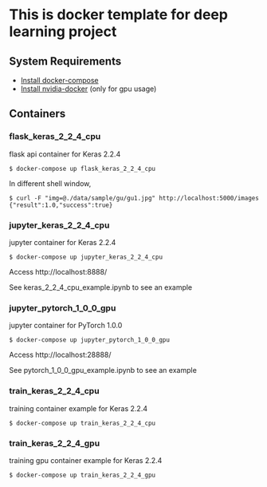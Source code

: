 # This is docker template for deep learning project

## System Requirements

* [Install docker-compose](https://docs.docker.com/compose/install/)
* [Install nvidia-docker](https://github.com/NVIDIA/nvidia-docker) (only for gpu usage)

## Containers


### flask_keras_2_2_4_cpu

flask api container for Keras 2.2.4

```
$ docker-compose up flask_keras_2_2_4_cpu
```

In different shell window, 

```
$ curl -F "img=@./data/sample/gu/gu1.jpg" http://localhost:5000/images
{"result":1.0,"success":true}
```

### jupyter_keras_2_2_4_cpu

jupyter container for Keras 2.2.4

```
$ docker-compose up jupyter_keras_2_2_4_cpu
```

Access http://localhost:8888/

See keras_2_2_4_cpu_example.ipynb to see an example

### jupyter_pytorch_1_0_0_gpu

jupyter container for PyTorch 1.0.0

```
$ docker-compose up jupyter_pytorch_1_0_0_gpu
```

Access http://localhost:28888/

See pytorch_1_0_0_gpu_example.ipynb to see an example

### train_keras_2_2_4_cpu

training container example for Keras 2.2.4

```
$ docker-compose up train_keras_2_2_4_cpu
```

### train_keras_2_2_4_gpu

training gpu container example for Keras 2.2.4

```
$ docker-compose up train_keras_2_2_4_gpu
```
